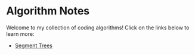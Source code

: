 # Algorithm Notes
Welcome to my collection of coding algorithms! Click on the links below to learn more:

- [Segment Trees](segment-trees.md)
